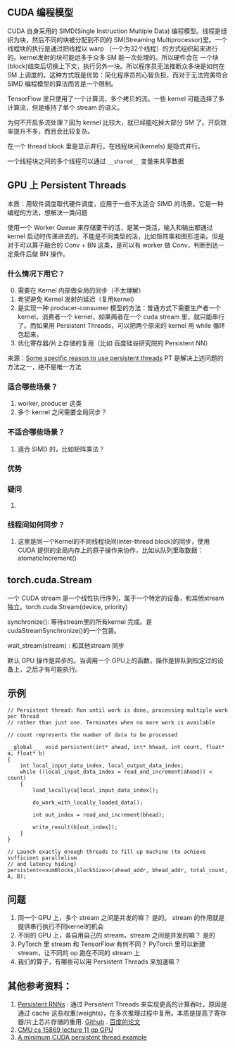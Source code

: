## CUDA 编程模型
CUDA 自身采用的 SIMD(Single Instruction Multiple Data) 编程模型。线程是组织为块，然后不同的块被分配到不同的 SM(Streaming Multiprocessor)里。一个线程块的执行是通过把线程以 warp （一个为32个线程）的方式组织起来进行的。kernel发射的块可能远多于众多 SM 能一次处理的。所以硬件会在
一个块(block)结束后切换上下文，执行另外一块。所以程序员无法推断众多块是如何在 SM 上调度的。这种方式既是优势：简化程序员的心智负担，而对于无法完美符合 SIMD 编程模型的算法而言是一个限制。

TensorFlow 里只使用了一个计算流，多个拷贝的流。一些 kernel 可能选择了多计算流，但是维持了单个 stream 的语义。

为何不开启多流处理？因为 kernel 比较大，就已经能吃掉大部分 SM 了。开启效率提升不多，而且会比较复杂。

在一个 thread block 里是显示并行。在线程块间(kernels) 是隐式并行。

一个线程块之间的多个线程可以通过 `__shared__` 变量来共享数据

## GPU 上 Persistent Threads

本质：用软件调度取代硬件调度，应用于一些不太适合 SIMD 的场景。它是一种编程的方法，想解决一类问题


使用一个 Worker Queue 来存储要干的活，是某一类活，输入和输出都通过 kernel 启动时传递进去的。不能是不同类型的活，比如矩阵乘和图形渲染。但是对于可以算子融合的 Conv + BN 这类，是可以有 worker 做 Conv，判断到达一定条件后做 BN 操作。

### 什么情况下用它？
0. 需要在 Kernel 内部做全局的同步（不太理解）
1. 希望避免 Kernel 发射的延迟（复用kernel）
2. 是实现一种 producer-consumer 模型的方法：普通方式下需要生产者一个 kernel，消费者一个 kernel，如果两者在一个 cuda stream 里，就只能串行了。而如果用 Persistent Threads，可以把两个原来的 kernel 用 while 循环包起来，
3. 优化寄存器/片上存储的复用（比如 百度硅谷研究院的 Persistent NN）

来源：[Some specific reason to use persistent threads](https://forums.developer.nvidia.com/t/performance-of-persistent-thread-approach-on-new-gpu-architectures/43254/5)
PT 是解决上述问题的方法之一，绝不是唯一方法

### 适合哪些场景？
1. worker, producer 这类
2. 多个 kernel 之间需要全局同步？

### 不适合哪些场景？
1. 适合 SIMD 的，比如矩阵乘法？

### 优势

### 疑问
1. 

### 线程间如何同步？
1. 这里是同一个Kernel的不同线程块间(inter-thread block)的同步，使用 CUDA 提供的全局内存上的原子操作来协作，比如从队列里取数据：atomaticIncrement()

## torch.cuda.Stream

一个 CUDA stream 是一个线性执行序列，属于一个特定的设备，和其他stream独立。torch.cuda.Stream(device, priority)

synchronize(): 等待stream里的所有kernel 完成。是 cudaStreamSynchronize()的一个包装。

wait_stream(stream) : 和其他stream 同步

默认 GPU 操作是异步的。当调用一个 GPU上的函数，操作是排队到指定过的设备上，之后才有可能执行。

## 示例
```
// Persistent thread: Run until work is done, processing multiple work per thread
// rather than just one. Terminates when no more work is available

// count represents the number of data to be processed

__global__  void persistent(int* ahead, int* bhead, int count, float* a, float* b)
{
    int local_input_data_index, local_output_data_index;
    while ((local_input_data_index = read_and_increment(ahead)) <   count)
    {
        load_locally(a[local_input_data_index]);

        do_work_with_locally_loaded_data();

        int out_index = read_and_increment(bhead);

        write_result(b[out_index]);
    }
}

// Launch exactly enough threads to fill up machine (to achieve sufficient parallelism 
// and latency hiding)
persistent<<numBlocks,blockSize>>(ahead_addr, bhead_addr, total_count, A, B);
```
## 问题
1. 同一个 GPU 上，多个 stream 之间是并发的嘛？ 是的。 stream 的作用就是提供串行执行不同kernel的机会
2. 不同的 GPU 上，各自用自己的 stream，stream 之间是并发的嘛？ 是的
3. PyTorch 里 stream 和 TensorFlow 有何不同？ PyTorch 里可以新建 stream，让不同的 op 跑在不同的 stream 上
4. 我们的算子，有哪些可以用 Persistent Threads 来加速嘛？

## 其他参考资料：
1. [Persistent RNNs](https://hgpu.org/?p=16050) : 通过 Persistent Threads 来实现更高的计算吞吐，原因是通过 cache 这些权重(weights)，在多次推理过程中复用。本质是提高了寄存器/片上芯片存储的重用. [Github](https://github.com/baidu-research/persistent-rnn/blob/master/include/persistent_rnn.h) . [百度的论文](http://proceedings.mlr.press/v48/diamos16.pdf)
2. [CMU cs 15869 lecture 11 gp GPU](http://www.cs.cmu.edu/afs/cs/academic/class/15869-f11/www/lectures/11_gpgpu.pdf)
3. [A minimum CUDA persistent thread example](https://gist.github.com/guozhou/b972bb42bbc5cba1f062)

